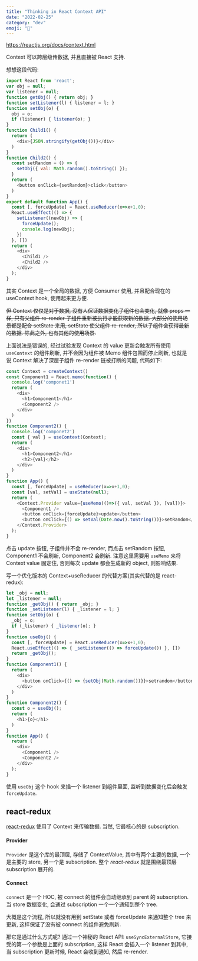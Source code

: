 ```yaml
---
title: "Thinking in React Context API"
date: "2022-02-25"
category: "dev"
emoji: "🛶"
---
```


https://reactjs.org/docs/context.html

Context 可以跨层级传数据, 并且直接被 React 支持.

想想这段代码:

```javascript
import React from 'react';
var obj = null;
var listener = null;
function getObj() { return obj; }
function setListener(l) { listener = l; }
function setObj(o) {
  obj = o;
  if (listener) { listener(o); }
}
function Child1() {
  return (
    <div>{JSON.stringify(getObj())}</div>
  )
}
function Child2() {
  const setRandom = () => {
    setObj({ val: Math.random().toString() });
  }
  return (
    <button onClick={setRandom}>click</button>
  )
}
export default function App() {
  const [, forceUpdate] = React.useReducer(x=>x+1,0);
  React.useEffect(() => {
    setListener((newObj) => {
      forceUpdate();
      console.log(newObj);
    })
  }, [])
  return (
    <div>
      <Child1 />
      <Child2 />
    </div>
  );
}
```

其实 Context 是一个全局的数据, 方便 Consumer 使用, 并且配合现在的 useContext hook, 使用起来更方便.

~~但 Context 仅仅是对于数据, 没有人保证数据变化子组件也会变化, 就像 props 一样, 只有父组件 re-render 子组件重新被执行才能获取新的数据. 大部分的使用场景都是配合 setState 来用, setState 使父组件 re-render, 所以子组件会获得最新的数据. 除此之外, 也有其他的使用场景.~~


上面说法是错误的, 经过试验发现 Context 的 value 更新会触发所有使用 `useContext` 的组件刷新, 并不会因为组件被 Memo 组件包围而停止刷新, 也就是说 Context 解决了深层子组件 re-render 链被打断的问题, 代码如下:

```javascript
const Context = createContext()
const Component1 = React.memo(function() {
  console.log('componet1')
  return (
    <div>
      <h1>Component1</h1>
      <Component2 />
    </div>
  )
})
function Component2() {
  console.log('componet2')
  const { val } = useContext(Context);
  return (
    <div>
      <h1>Component2</h1>
      <h2>{val}</h2>
    </div>
  )
}
function App() {
  const [, forceUpdate] = useReducer(x=>x+1,0);
  const [val, setVal] = useState(null);
  return (
    <Context.Provider value={useMemo(()=>({ val, setVal }), [val])}>
      <Component1 />
      <button onClick={forceUpdate}>update</button>
      <button onClick={() => setVal(Date.now().toString())}>setRandom</button>
    </Context.Provider>
  );
}
```

点击 update 按钮, 子组件并不会 re-render, 而点击 setRandom 按钮, Component1 不会刷新, Component2 会刷新.
注意这里需要用 `useMemo` 来将 Context value 固定住, 否则每次 update 都会生成新的 object, 则影响结果.

写一个优化版本的 Context+useReducer 的代替方案(其实代替的是 react-redux):

```javascript
let _obj = null;
let _listener = null;
function _getObj() { return _obj; }
function _setListener(l) { _listener = l; }
function setObj(o) {
  _obj = o;
  if (_listener) { _listener(o); }
}
function useObj() {
  const [, forceUpdate] = React.useReducer(x=>x+1,0);
  React.useEffect(() => { _setListener(() => forceUpdate()) }, [])
  return _getObj();
}
function Component1() {
  return (
    <div>
      <button onClick={() => {setObj(Math.random())}}>setrandom</button>
    </div>
  )
}
function Component2() {
  const o = useObj();
  return (
    <h1>{o}</h1>
  )
}
function App() {
  return (
    <div>
      <Component1 />
      <Component2 />
    </div>
  );
}
```

使用 `useObj` 这个 hook 来插一个 listener 到组件里面, 监听到数据变化后会触发 `forceUpdate`.


## react-redux

[react-redux](https://github.com/reduxjs/react-redux) 使用了 Context 来传输数据. 当然, 它最核心的是 subscription.

#### Provider

`Provider` 是这个库的最顶层, 存储了 ContextValue, 其中有两个主要的数据, 一个是主要的 store, 另一个是 subscription. 整个 *react-redux* 就是围绕最顶层 subscription 展开的.

#### Connect

`connect` 是一个 HOC, 被 connect 的组件会自动继承到 parent 的 subscription. 当 store 数据变化, 会通过 subscription 一个一个通知到整个 tree.

大概是这个流程, 所以就没有用到 setState 或者 forceUpdate 来通知整个 tree 来更新, 这样保证了没有被 connect 的组件避免刷新.

那它是通过什么方式呢? 通过一个神秘的 React API: `useSyncExternalStore`, 它接受的第一个参数是上面的 subscription, 这样 React 会插入一个 listener 到其中, 当 subscription 更新时候, React 会收到通知, 然后  re-render.

